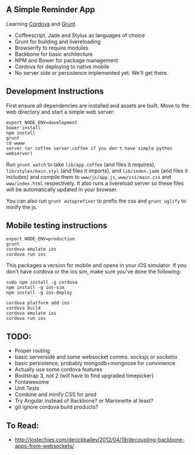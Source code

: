 ## A Simple Reminder App

Learning [Cordova](http://cordova.apache.org/) and [Grunt](http://gruntjs.com/).

- Coffeescript, Jade and Stylus as languages of choice
- Grunt for building and livereloading
- Browserify to require modules
- Backbone for basic architecture
- NPM and Bower for package management
- Cordova for deploying to native mobile
- No server side or persistence implemented yet. We'll get there.


## Development Instructions

First ensure all dependencies are installed and assets are built. Move to the web directory and start a simple web server:

```
export NODE_ENV=development
bower install
npm install
grunt
cd wwww
server (or coffee server.coffee if you don't have simple python webserver)
```

Run `grunt watch` to take `lib/app.coffee` (and files it requires), `lib/styles/main.styl` (and files it imports), and `lib/index.jade` (and files it includes) and compile them to `www/js/app.js`, `www/css/main.css` and `www/index.html` respectively. It also runs a livereload server so these files will be automatically updated in your browser.

You can also run `grunt autoprefixer` to prefix the css and `grunt uglify` to minify the js.


## Mobile testing instructions

```
export NODE_ENV=production
grunt
cordova emulate ios
cordova run ios
```

This packages a version for mobile and opens in your iOS simulator. If you don't have cordova or the ios sim, make sure you've done the following:

```
sudo npm install -g cordova
npm install -g ios-sim
npm install -g ios-deploy
 
cordova platform add ios
cordova build
cordova emulate ios
cordova run ios
```


## TODO:

- Proper routing
- basic serverside and some websocket comms. socksjs or socketio
- basic persistence, probably mongodb+mongoose for convinience
- Actually use some cordova features
- Bootstrap 3, not 2 (will have to find upgraded timepicker)
- Fontawesome
- Unit Tests
- Combine and minify CSS for prod
- Try Angular instead of Backbone? or Marionette at least?
- git ignore cordova build products?


## To Read:

- http://lostechies.com/derickbailey/2012/04/19/decoupling-backbone-apps-from-websockets/
